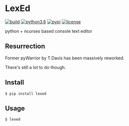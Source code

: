 LexEd
=====

[![build](https://travis-ci.org/lexycore/lexed.svg?branch=master)](https://travis-ci.org/lexycore/lexed)
[![python3.6](https://img.shields.io/pypi/pyversions/lexed.svg)](https://pypi.org/project/lexed/)
[![pypi](https://img.shields.io/pypi/v/lexed.svg)](https://pypi.org/project/lexed/)
[![license](https://img.shields.io/pypi/l/lexed.svg)](https://github.com/lexycore/lexed/blob/master/LICENSE)

python + ncurses based console text editor


Resurrection
------------
Former pyWarrior by T.Davis has been massively reworked.

There's still a lot to do though.

Install
-------

    $ pip install lexed


Usage
-----

    $ lexed
    
